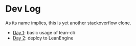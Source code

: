 # Dev Log

As its name implies, this is yet another stackoverflow clone.

- [Day 1](01.md): basic usage of lean-cli
- [Day 2](02.md): deploy to LeanEngine